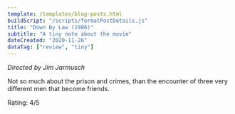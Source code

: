 ```yaml
---
template: /templates/blog-posts.html
buildScript: "/scripts/formatPostDetails.js"
title: "Down By Law (1986)"
subtitle: "A tiny note about the movie"
dateCreated: "2020-11-26"
dataTag: ["review", "tiny"]
---
```


_Directed by Jim Jarmusch_

Not so much about the prison and crimes, than the encounter of three very different men that become friends.

Rating: 4/5
